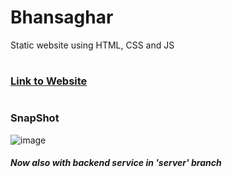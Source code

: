 # <h1>Bhansaghar</h1>
Static website using HTML, CSS and JS

# <h3> [Link to Website](https://camph0r.github.io/Food-Delivery/)</h3>




# <h3> SnapShot </h3>
![image](https://user-images.githubusercontent.com/85937308/174588794-af94e886-d1f2-4efa-a4e3-6eeb4604ffd7.png)

#####  Now also with backend service in 'server' branch

